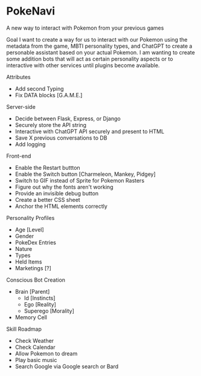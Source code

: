 # PokeNavi
A new way to interact with Pokemon from your previous games

Goal
I want to create a way for us to interact with our Pokemon using the metadata from the game, MBTI personality types, and ChatGPT to create a personable assistant based on your actual Pokemon. I am wanting to create some addition bots that will act as certain personality aspects or to interactive with other services until plugins become available.  

Attributes
* Add second Typing
* Fix DATA blocks [G.A.M.E.]

Server-side
* Decide between Flask, Express, or Django
* Securely store the API string
* Interactive with ChatGPT API securely and present to HTML
* Save X previous conversations to DB
* Add logging

Front-end
* Enable the Restart buttton
* Enable the Switch button [Charmeleon, Mankey, Pidgey]
* Switch to GIF instead of Sprite for Pokemon Rasters
* Figure out why the fonts aren't working
* Provide an invisible debug button
* Create a better CSS sheet
* Anchor the HTML elements correctly

Personality Profiles
* Age [Level]
* Gender
* PokeDex Entries
* Nature
* Types
* Held Items
* Marketings [?]

Conscious Bot Creation
* Brain [Parent]
  * Id [Instincts]
  * Ego [Reality]
  * Superego [Morality]
* Memory Cell

Skill Roadmap
 * Check Weather
 * Check Calendar
 * Allow Pokemon to dream
 * Play basic music
 * Search Google via Google search or Bard
